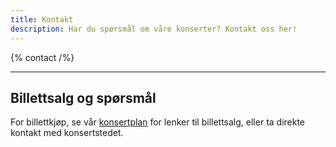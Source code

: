 ```yaml
---
title: Kontakt
description: Har du spørsmål om våre konserter? Kontakt oss her!
---
```


{% contact /%}

---

## Billettsalg og spørsmål

For billettkjøp, se vår [konsertplan](/#konsertplan) for lenker til billettsalg, eller ta direkte kontakt med konsertstedet.
